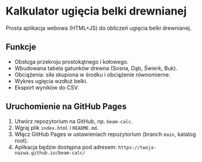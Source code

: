 # Kalkulator ugięcia belki drewnianej

Prosta aplikacja webowa (HTML+JS) do obliczeń ugięcia belki drewnianej.

## Funkcje
- Obsługa przekroju prostokątnego i kołowego.
- Wbudowana tabela gatunków drewna (Sosna, Dąb, Świerk, Buk).
- Obciążenia: siła skupiona w środku i obciążenie równomierne.
- Wykres ugięcia wzdłuż belki.
- Eksport wyników do CSV.

## Uruchomienie na GitHub Pages
1. Utwórz repozytorium na GitHub, np. `beam-calc`.
2. Wgraj plik `index.html` i `README.md`.
3. Włącz GitHub Pages w ustawieniach repozytorium (branch `main`, katalog root).
4. Aplikacja będzie dostępna pod adresem: `https://twoja-nazwa.github.io/beam-calc/`
